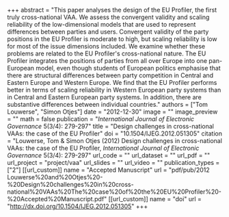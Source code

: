+++
abstract = "This paper analyses the design of the EU Profiler, the first truly cross-national VAA. We assess the convergent validity and scaling reliability of the low-dimensional models that are used to represent differences between parties and users. Convergent validity of the party positions in the EU Profiler is moderate to high, but scaling reliability is low for most of the issue dimensions included. We examine whether these problems are related to the EU Profiler's cross-national nature. The EU Profiler integrates the positions of parties from all over Europe into one pan-European model, even though students of European politics emphasise that there are structural differences between party competition in Central and Eastern Europe and Western Europe. We find that the EU Profiler performs better in terms of scaling reliability in Western European party systems than in Central and Eastern European party systems. In addition, there are substantive differences between individual countries."
authors = ["Tom Louwerse", "Simon Otjes"]
date = "2012-12-30"
image = ""
image_preview = ""
math = false
publication = "*International Journal of Electronic Governance* 5(3/4): 279-297"
title = "Design challenges in cross-national VAAs: the case of the EU Profiler"
doi = "10.1504/IJEG.2012.051305"
citation = "Louwerse, Tom & Simon Otjes (2012) Design challenges in cross-national VAAs: the case of the EU Profiler, *International Journal of Electronic Governance* 5(3/4): 279-297"
url_code = ""
url_dataset = ""
url_pdf = ""
url_project = "project/vaa"
url_slides = ""
url_video = ""
publication_types = ["2"]
[[url_custom]]
  name = "Accepted Manuscript"
  url = "pdf/pub/2012 Louwerse%20and%20Otjes%20-%20Design%20challenges%20in%20cross-national%20VAAs%20The%20case%20of%20the%20EU%20Profiler%20-%20Accepted%20Manuscript.pdf"
[[url_custom]]
  name = "doi"
  url = "http://dx.doi.org/10.1504/IJEG.2012.051305"
+++

